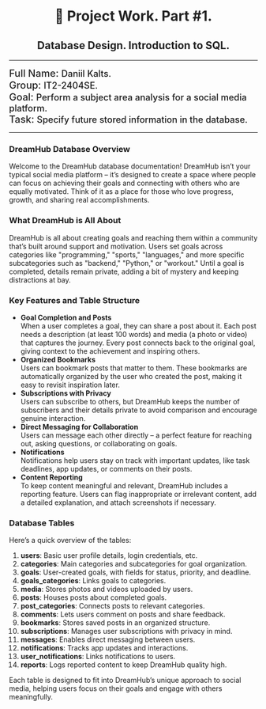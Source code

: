 <h1 style="color: #222222; text-align: center; border-bottom: none;">🚀 Project Work. Part #1.</h1>
<h2 style="color: #222222; text-align: center;">Database Design. Introduction to SQL.</h2>

<hr />

<div style="font-weight: 500">
  <span style="font-size: 20px; color: #222222">
    Full Name:
  </span>
  <span style="font-size: 18px;">
    Daniil Kalts.
  </span> <br />
  <span style="font-size: 20px; color: #222222">
    Group:
  </span>
  <span style="font-size: 18px;">
    IT2-2404SE.
  </span> <br />
  <span style="font-size: 20px; color: #222222">
    Goal:
  </span>
  <span style="font-size: 18px;">
    Perform a subject area analysis for a social media platform.
  </span> <br />
  <span style="font-size: 20px; color: #222222">
    Task:
  </span>
  <span style="font-size: 18px;">
    Specify future stored information in the database.
  </span>
  <hr />
</div>

<h3>DreamHub Database Overview</h3>
<p>Welcome to the DreamHub database documentation! DreamHub isn’t your typical social media platform – it’s designed to create a space where people can focus on achieving their goals and connecting with others who are equally motivated. Think of it as a place for those who love progress, growth, and sharing real accomplishments.</p>

<h3>What DreamHub is All About</h3>
<p>DreamHub is all about creating goals and reaching them within a community that’s built around support and motivation. Users set goals across categories like "programming," "sports," "languages," and more specific subcategories such as "backend," "Python," or "workout." Until a goal is completed, details remain private, adding a bit of mystery and keeping distractions at bay.</p>

<h3>Key Features and Table Structure</h3>
<ul>
  <li><strong>Goal Completion and Posts</strong><br>
    When a user completes a goal, they can share a post about it. Each post needs a description (at least 100 words) and media (a photo or video) that captures the journey. Every post connects back to the original goal, giving context to the achievement and inspiring others.
  </li>
  <li><strong>Organized Bookmarks</strong><br>
    Users can bookmark posts that matter to them. These bookmarks are automatically organized by the user who created the post, making it easy to revisit inspiration later.
  </li>
  <li><strong>Subscriptions with Privacy</strong><br>
    Users can subscribe to others, but DreamHub keeps the number of subscribers and their details private to avoid comparison and encourage genuine interaction.
  </li>
  <li><strong>Direct Messaging for Collaboration</strong><br>
    Users can message each other directly – a perfect feature for reaching out, asking questions, or collaborating on goals.
  </li>
  <li><strong>Notifications</strong><br>
    Notifications help users stay on track with important updates, like task deadlines, app updates, or comments on their posts.
  </li>
  <li><strong>Content Reporting</strong><br>
    To keep content meaningful and relevant, DreamHub includes a reporting feature. Users can flag inappropriate or irrelevant content, add a detailed explanation, and attach screenshots if necessary.
  </li>
</ul>

<h3>Database Tables</h3>
<p>Here’s a quick overview of the tables:</p>
<ol>
  <li><strong>users</strong>: Basic user profile details, login credentials, etc.</li>
  <li><strong>categories</strong>: Main categories and subcategories for goal organization.</li>
  <li><strong>goals</strong>: User-created goals, with fields for status, priority, and deadline.</li>
  <li><strong>goals_categories</strong>: Links goals to categories.</li>
  <li><strong>media</strong>: Stores photos and videos uploaded by users.</li>
  <li><strong>posts</strong>: Houses posts about completed goals.</li>
  <li><strong>post_categories</strong>: Connects posts to relevant categories.</li>
  <li><strong>comments</strong>: Lets users comment on posts and share feedback.</li>
  <li><strong>bookmarks</strong>: Stores saved posts in an organized structure.</li>
  <li><strong>subscriptions</strong>: Manages user subscriptions with privacy in mind.</li>
  <li><strong>messages</strong>: Enables direct messaging between users.</li>
  <li><strong>notifications</strong>: Tracks app updates and interactions.</li>
  <li><strong>user_notifications</strong>: Links notifications to users.</li>
  <li><strong>reports</strong>: Logs reported content to keep DreamHub quality high.</li>
</ol>

<p>Each table is designed to fit into DreamHub’s unique approach to social media, helping users focus on their goals and engage with others meaningfully.</p>
